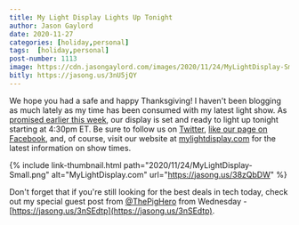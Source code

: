 ```yaml
---
title: My Light Display Lights Up Tonight
author: Jason Gaylord
date: 2020-11-27
categories: [holiday,personal]
tags:  [holiday,personal]
post-number: 1113
image: https://cdn.jasongaylord.com/images/2020/11/24/MyLightDisplay-Small.png
bitly: https://jasong.us/3nU5jQY
---
```


We hope you had a safe and happy Thanksgiving! I haven't been blogging as much lately as my time has been consumed with my latest light show. As [promised earlier this week](https://jasong.us/2KAkeBu), our display is set and ready to light up tonight starting at 4:30pm ET. Be sure to follow us on [Twitter](https://jasong.us/38BKdlT), [like our page on Facebook](https://jasong.us/35ppHmq), and, of course, visit our website at [mylightdisplay.com](https://jasong.us/38zQbDW) for the latest information on show times.

{% include link-thumbnail.html path="2020/11/24/MyLightDisplay-Small.png" alt="MyLightDisplay.com" url="https://jasong.us/38zQbDW" %}

Don't forget that if you're still looking for the best deals in tech today, check out my special guest post from [@ThePigHero](https://jasong.us/3pOnWHT) from Wednesday - [https://jasong.us/3nSEdtp](https://jasong.us/3nSEdtp).